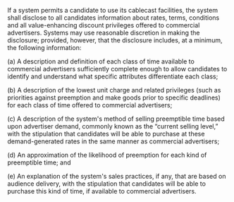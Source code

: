 If a system permits a candidate to use its cablecast facilities, the system shall disclose to all candidates information about rates, terms, conditions and all value-enhancing discount privileges offered to commercial advertisers. Systems may use reasonable discretion in making the disclosure; provided, however, that the disclosure includes, at a minimum, the following information:

(a) A description and definition of each class of time available to commercial advertisers sufficiently complete enough to allow candidates to identify and understand what specific attributes differentiate each class;

(b) A description of the lowest unit charge and related privileges (such as priorities against preemption and make goods prior to specific deadlines) for each class of time offered to commercial advertisers;

(c) A description of the system's method of selling preemptible time based upon advertiser demand, commonly known as the “current selling level,” with the stipulation that candidates will be able to purchase at these demand-generated rates in the same manner as commercial advertisers;

(d) An approximation of the likelihood of preemption for each kind of preemptible time; and

(e) An explanation of the system's sales practices, if any, that are based on audience delivery, with the stipulation that candidates will be able to purchase this kind of time, if available to commercial advertisers.

